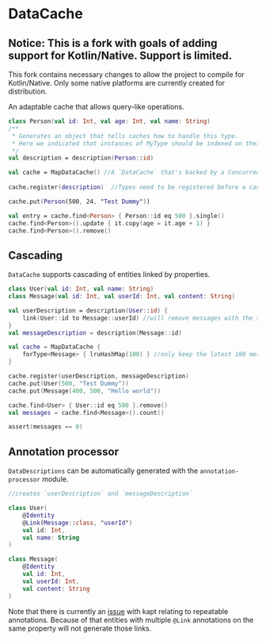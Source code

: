 # DataCache

## Notice: This is a fork with goals of adding support for Kotlin/Native. Support is limited.
This fork contains necessary changes to allow the project to compile for Kotlin/Native. Only some native
platforms are currently created for distribution.

An adaptable cache that allows query-like operations.

```kotlin
class Person(val id: Int, val age: Int, val name: String)
/**
 * Generates an object that tells caches how to handle this type.
 * Here we indicated that instances of MyType should be indexed on their `id` field.
 */
val description = description(Person::id) 

val cache = MapDataCache() //A `DataCache` that's backed by a ConcurrentMap. Every `DataCache` can support an arbitrary number of types.
 
cache.register(description)  //Types need to be registered before a cache can use them, this provides an initial setup.

cache.put(Person(500, 24, "Test Dummy"))

val entry = cache.find<Person> { Person::id eq 500 }.single()
cache.find<Person>().update { it.copy(age = it.age + 1) }
cache.find<Person>().remove()   
```

## Cascading

`DataCache` supports cascading of entities linked by properties.

```kotlin
class User(val id: Int, val name: String)
class Message(val id: Int, val userId: Int, val content: String)

val userDescription = description(User::id) {
    link(User::id to Message::userId) //will remove messages with the same userId as the removed User's id.
}
val messageDescription = description(Message::id)

val cache = MapDataCache {
    forType<Message> { lruHashMap(100) } //only keep the latest 100 messages
}

cache.register(userDescription, messageDescription)
cache.put(User(500, "Test Dummy"))
cache.put(Message(400, 500, "Hello world"))

cache.find<User> { User::id eq 500 }.remove()
val messages = cache.find<Message>().count()

assert(messages == 0)
```

## Annotation processor

`DataDescriptions` can be automatically generated with the `annotation-processor` module.

```kotlin
//creates `userDescription` and `messageDescription`

class User(
    @Identity
    @Link(Message::class, "userId")
    val id: Int, 
    val name: String
)

class Message(
    @Identity
    val id: Int, 
    val userId: Int, 
    val content: String
)
```

Note that there is currently an [issue](https://youtrack.jetbrains.com/issue/KT-34189)
with kapt relating to repeatable annotations. Because of that entities with
multiple `@Link` annotations on the same property will not generate those links.
